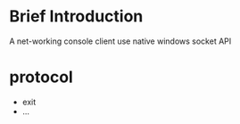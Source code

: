 # Brief Introduction
A net-working console client use native windows socket API

# protocol
- exit
- ...
